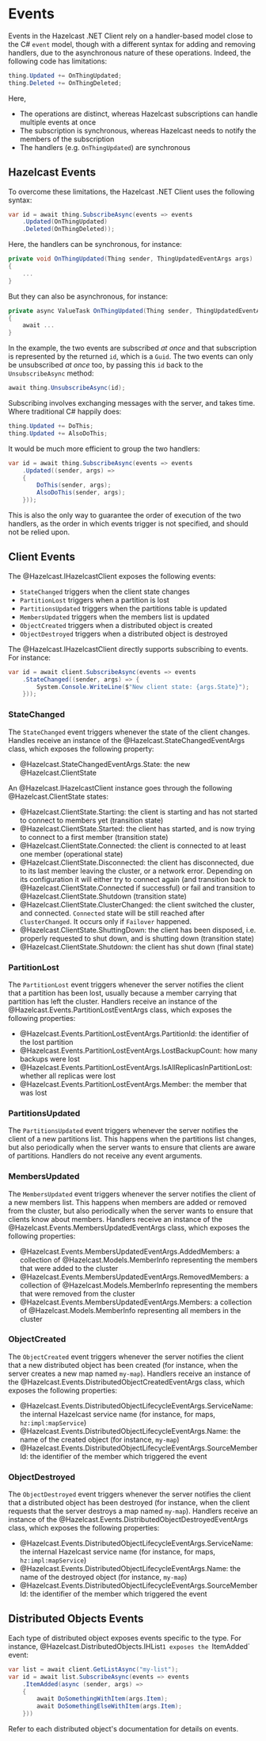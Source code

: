 # Events

Events in the Hazelcast .NET Client rely on a handler-based model close to the C# `event` model, though with a different syntax for adding and removing handlers, due to the asynchronous nature of these operations. Indeed, the following code has limitations:

```csharp
thing.Updated += OnThingUpdated;
thing.Deleted += OnThingDeleted;
```

Here,

* The operations are distinct, whereas Hazelcast subscriptions can handle multiple events at once
* The subscription is synchronous, whereas Hazelcast needs to notify the members of the subscription
* The handlers (e.g. `OnThingUpdated`) are synchronous

## Hazelcast Events

To overcome these limitations, the Hazelcast .NET Client uses the following syntax:

```csharp
var id = await thing.SubscribeAsync(events => events
    .Updated(OnThingUpdated)
    .Deleted(OnThingDeleted));
```

Here, the handlers can be synchronous, for instance:

```csharp
private void OnThingUpdated(Thing sender, ThingUpdatedEventArgs args)
{ 
    ...
}
```

But they can also be asynchronous, for instance:

```csharp
private async ValueTask OnThingUpdated(Thing sender, ThingUpdatedEventArgs args)
{
    await ...
}
```

In the example, the two events are subscribed *at once* and that subscription is represented by the returned `id`, which is a `Guid`. The two events can only be unsubscribed *at once* too, by passing this `id` back to the `UnsubscribeAsync` method:

```csharp
await thing.UnsubscribeAsync(id);
```

Subscribing involves exchanging messages with the server, and takes time. Where traditional C# happily does:

```csharp
thing.Updated += DoThis;
thing.Updated += AlsoDoThis;
```

It would be much more efficient to group the two handlers:

```csharp
var id = await thing.SubscribeAsync(events => events
    .Updated((sender, args) => 
    {
        DoThis(sender, args);
        AlsoDoThis(sender, args);
    }));
```

This is also the only way to guarantee the order of execution of the two handlers, as the order in which events trigger is not specified, and should not be relied upon.

## Client Events

The @Hazelcast.IHazelcastClient exposes the following events:

* `StateChanged` triggers when the client state changes
* `PartitionLost` triggers when a partition is lost
* `PartitionsUpdated` triggers when the partitions table is updated
* `MembersUpdated` triggers when the members list is updated
* `ObjectCreated` triggers when a distributed object is created
* `ObjectDestroyed` triggers when a distributed object is destroyed

The @Hazelcast.IHazelcastClient directly supports subscribing to events. For instance:

```csharp
var id = await client.SubscribeAsync(events => events
    .StateChanged((sender, args) => {
        System.Console.WriteLine($"New client state: {args.State}");
    }));
```

### StateChanged

The `StateChanged` event triggers whenever the state of the client changes. Handles receive an instance of the @Hazelcast.StateChangedEventArgs class, which exposes the following property:
* @Hazelcast.StateChangedEventArgs.State: the new @Hazelcast.ClientState

An @Hazelcast.IHazelcastClient instance goes through the following @Hazelcast.ClientState states:
* @Hazelcast.ClientState.Starting: the client is starting and has not started to connect to members yet (transition state)
* @Hazelcast.ClientState.Started: the client has started, and is now trying to connect to a first member (transition state)
* @Hazelcast.ClientState.Connected: the client is connected to at least one member (operational state)
* @Hazelcast.ClientState.Disconnected: the client has disconnected, due to its last member leaving the cluster, or a network error. Depending on its configuration it will either try to connect again (and transition back to @Hazelcast.ClientState.Connected if successful) or fail and transition to @Hazelcast.ClientState.Shutdown (transition state)
* @Hazelcast.ClientState.ClusterChanged: the client switched the cluster, and connected. `Connected` state will be still reached after `ClusterChanged`. It occurs only if `Failover` happened.
* @Hazelcast.ClientState.ShuttingDown: the client has been disposed, i.e. properly requested to shut down, and is shutting down (transition state)
* @Hazelcast.ClientState.Shutdown: the client has shut down (final state)

### PartitionLost

The `PartitionLost` event triggers whenever the server notifies the client that a partition has been lost, usually because a member carrying that partition has left the cluster. Handlers receive an instance of the @Hazelcast.Events.PartitionLostEventArgs class, which exposes the following properties:
* @Hazelcast.Events.PartitionLostEventArgs.PartitionId: the identifier of the lost partition
* @Hazelcast.Events.PartitionLostEventArgs.LostBackupCount: how many backups were lost
* @Hazelcast.Events.PartitionLostEventArgs.IsAllReplicasInPartitionLost: whether all replicas were lost
* @Hazelcast.Events.PartitionLostEventArgs.Member: the member that was lost

### PartitionsUpdated

The `PartitionsUpdated` event triggers whenever the server notifies the client of a new partitions list. This happens when the partitions list changes, but also periodically when the server wants to ensure that clients are aware of partitions. Handlers do not receive any event arguments.

### MembersUpdated

The `MembersUpdated` event triggers whenever the server notifies the client of a new members list. This happens when members are added or removed from the cluster, but also periodically when the server wants to ensure that clients know about members. Handlers receive an instance of the @Hazelcast.Events.MembersUpdatedEventArgs class, which exposes the following properties:
* @Hazelcast.Events.MembersUpdatedEventArgs.AddedMembers: a collection of @Hazelcast.Models.MemberInfo representing the members that were added to the cluster
* @Hazelcast.Events.MembersUpdatedEventArgs.RemovedMembers: a collection of @Hazelcast.Models.MemberInfo representing the members that were removed from the cluster
* @Hazelcast.Events.MembersUpdatedEventArgs.Members: a collection of @Hazelcast.Models.MemberInfo representing all members in the cluster

### ObjectCreated

The `ObjectCreated` event triggers whenever the server notifies the client that a new distributed object has been created (for instance, when the server creates a new map named `my-map`). Handlers receive an instance of the @Hazelcast.Events.DistributedObjectCreatedEventArgs class, which exposes the following properties:
* @Hazelcast.Events.DistributedObjectLifecycleEventArgs.ServiceName: the internal Hazelcast service name (for instance, for maps, `hz:impl:mapService`)
* @Hazelcast.Events.DistributedObjectLifecycleEventArgs.Name: the name of the created object (for instance, `my-map`)
* @Hazelcast.Events.DistributedObjectLifecycleEventArgs.SourceMemberId: the identifier of the member which triggered the event

### ObjectDestroyed

The `ObjectDestroyed` event triggers whenever the server notifies the client that a distributed object has been destroyed (for instance, when the client requests that the server destroys a map named `my-map`). Handlers receive an instance of the @Hazelcast.Events.DistributedObjectDestroyedEventArgs class, which exposes the following properties:
* @Hazelcast.Events.DistributedObjectLifecycleEventArgs.ServiceName: the internal Hazelcast service name (for instance, for maps, `hz:impl:mapService`)
* @Hazelcast.Events.DistributedObjectLifecycleEventArgs.Name: the name of the destroyed object (for instance, `my-map`)
* @Hazelcast.Events.DistributedObjectLifecycleEventArgs.SourceMemberId: the identifier of the member which triggered the event

## Distributed Objects Events

Each type of distributed object exposes events specific to the type. For instance, @Hazelcast.DistributedObjects.IHList`1 exposes the `ItemAdded` event:

```csharp
var list = await client.GetListAsync("my-list");
var id = await list.SubscribeAsync(events => events
    .ItemAdded(async (sender, args) => 
    {
        await DoSomethingWithItem(args.Item);
        await DoSomethingElseWithItem(args.Item);
    }))
```

Refer to each distributed object's documentation for details on events.